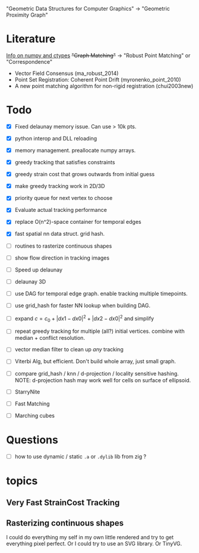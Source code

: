 
"Geometric Data Structures for Computer Graphics" →  "Geometric Proximity Graph"

# Literature

[Info on numpy and ctypes](https://stackoverflow.com/questions/14887378/how-to-return-array-from-c-function-to-python-using-ctypes)
~~"Graph Matching"~~ →  "Robust Point Matching" or "Correspondence"
- Vector Field Consensus (ma_robust_2014)
- Point Set Registration: Coherent Point Drift (myronenko_point_2010)
- A new point matching algorithm for non-rigid registration (chui2003new)

# Todo

- [x] Fixed delaunay memory issue. Can use > 10k pts.
- [x] python interop and DLL reloading
- [x] memory management. preallocate numpy arrays.
- [x] greedy tracking that satisfies constraints
- [x] greedy strain cost that grows outwards from initial guess
- [x] make greedy tracking work in 2D/3D
- [x] priority queue for next vertex to choose
- [x] Evaluate actual tracking performance
- [x] replace O(n^2)-space container for temporal edges
- [x] fast spatial nn data struct. grid hash. 
- [ ] routines to rasterize continuous shapes
- [ ] show flow direction in tracking images
- [ ] Speed up delaunay
- [ ] delaunay 3D
- [ ] use DAG for temporal edge graph. enable tracking multiple timepoints.
- [ ] use grid_hash for faster NN lookup when building DAG.
- [ ] expand $c=c_0 + |dx1-dx0|^2 + |dx2-dx0|^2$ and simplify
- [ ] repeat greedy tracking for multiple (all?) initial vertices. combine with median + conflict resolution.

- [ ] vector median filter to clean up _any_ tracking
- [ ] Viterbi Alg, but efficient. Don't build whole array, just small graph.
- [ ] compare grid_hash / knn / d-projection / locality sensitive hashing. NOTE: d-projection hash may work well for cells on surface of ellipsoid.
- [ ] StarryNite
- [ ] Fast Matching
- [ ] Marching cubes



# Questions

- [ ] how to use dynamic / static `.a` or `.dylib` lib from zig ? 


# topics

## Very Fast StrainCost Tracking

## Rasterizing continuous shapes

I could do everything my self in my own little rendered and try to get everything pixel perfect. Or I could try to use an SVG library. Or TinyVG.






